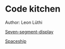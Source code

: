 # Code kitchen

Author: Leon Lüthi

[Seven-segment-display](https://londi.github.io/code-kitchen-fs24/seven-segment-display/)

[Spaceship](https://londi.github.io/code-kitchen-fs24/space-ship/)
